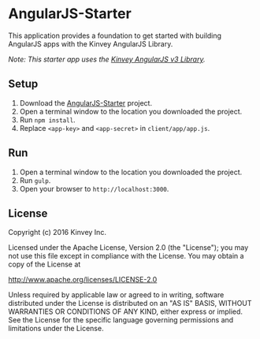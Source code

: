 AngularJS-Starter
=================

This application provides a foundation to get started with building AngularJS apps with the Kinvey AngularJS Library.

_Note: This starter app uses the [Kinvey AngularJS v3 Library](http://devcenter.kinvey.com/angular)._

## Setup

1. Download the [AngularJS-Starter](https://github.com/KinveyApps/AngularJS-Starter/archive/master.zip) project.
2. Open a terminal window to the location you downloaded the project.
3. Run `npm install`.
4. Replace `<app-key>` and `<app-secret>` in `client/app/app.js`.

## Run
1. Open a terminal window to the location you downloaded the project.
2. Run `gulp`.
3. Open your browser to `http://localhost:3000`.

## License

Copyright (c) 2016 Kinvey Inc.

Licensed under the Apache License, Version 2.0 (the "License"); you may not use this file except
in compliance with the License. You may obtain a copy of the License at

 http://www.apache.org/licenses/LICENSE-2.0

Unless required by applicable law or agreed to in
writing, software distributed under the License
is distributed on an "AS IS" BASIS, WITHOUT WARRANTIES OR CONDITIONS OF ANY KIND, either express
or implied. See the License for the specific language governing permissions and limitations under
the License.
